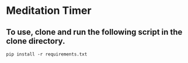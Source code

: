 # Meditation Timer

## To use, clone and run the following script in the clone directory.

	pip install -r requirements.txt
